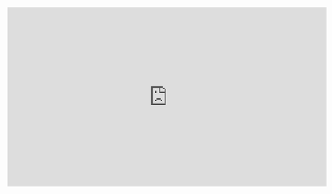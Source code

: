 <iframe id="ytplayer" type="text/html" width="720" height="405"
src="https://www.youtube.com/embed/M7lc1UVf-VE?autoplay=1&controls=0&disablekb=1&fs=0&modestbranding=1"
frameborder="0" allowfullscreen>